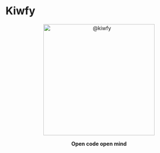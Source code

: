 # Kiwfy
<p align="center">
	<a href="https://github.com/kiwfy">
		<img src="https://avatars0.githubusercontent.com/u/68596556?s=200&amp;v=4" alt="@kiwfy" width="300" height="300">
	</a>
</p>
<p align="center"><strong>Open code open mind</strong></p>
